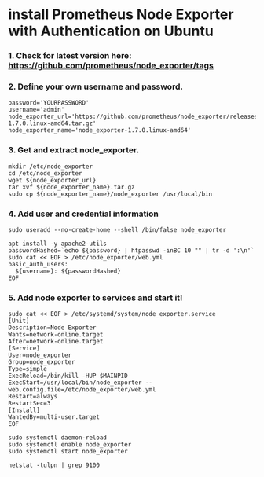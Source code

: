 # install Prometheus Node Exporter with Authentication on Ubuntu

### 1. Check for latest version here: https://github.com/prometheus/node_exporter/tags

### 2. Define your own username and password.
```
password='YOURPASSWORD'
username='admin'
node_exporter_url='https://github.com/prometheus/node_exporter/releases/download/v1.7.0/node_exporter-1.7.0.linux-amd64.tar.gz'
node_exporter_name='node_exporter-1.7.0.linux-amd64'
```

### 3. Get and extract node_exporter.
```
mkdir /etc/node_exporter
cd /etc/node_exporter
wget ${node_exporter_url}
tar xvf ${node_exporter_name}.tar.gz
sudo cp ${node_exporter_name}/node_exporter /usr/local/bin
```

### 4. Add user and credential information
```
sudo useradd --no-create-home --shell /bin/false node_exporter

apt install -y apache2-utils
passwordHashed=`echo ${password} | htpasswd -inBC 10 "" | tr -d ':\n'`
sudo cat << EOF > /etc/node_exporter/web.yml
basic_auth_users:
  ${username}: ${passwordHashed}
EOF
```

### 5. Add node exporter to services and start it!
```
sudo cat << EOF > /etc/systemd/system/node_exporter.service
[Unit]
Description=Node Exporter
Wants=network-online.target
After=network-online.target
[Service]
User=node_exporter
Group=node_exporter
Type=simple
ExecReload=/bin/kill -HUP $MAINPID
ExecStart=/usr/local/bin/node_exporter --web.config.file=/etc/node_exporter/web.yml
Restart=always
RestartSec=3
[Install]
WantedBy=multi-user.target
EOF

sudo systemctl daemon-reload
sudo systemctl enable node_exporter
sudo systemctl start node_exporter

netstat -tulpn | grep 9100
```
